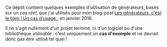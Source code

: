 Ce dépôt contient quelques exemples d'utilisation de générateurs, basés sur un *cas réel*, que j'ai utilisés
pour mon blog-post [Les générateurs, c'est le bien ! Un cas d'usage.](https://blog.pascal-martin.fr/post/php-un-cas-usage-de-generateurs.html),
en janvier 2016.

Il ne s'agit nullement d'un projet terminé, ni d'un logiciel ou d'une bibliothèque *utilisable* : c'est uniquement
un **cas d'exemple** et ne devrait donc pas être utilisé tel quel !
